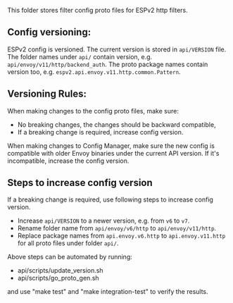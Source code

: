 
This folder stores filter config proto files for ESPv2 http filters.

## Config versioning:

ESPv2 config is versioned. The current version is stored in `api/VERSION` file.
The folder names under `api/` contain version, e.g. `api/envoy/v11/http/backend_auth`.
The proto package names contain version too, e.g. `espv2.api.envoy.v11.http.common.Pattern`.

## Versioning Rules:
When making changes to the config proto files, make sure:
* No breaking changes, the changes should be backward compatible,
* If a breaking change is required, increase config version.

When making changes to Config Manager, make sure the new config is compatible
with older Envoy binaries under the current API version. If it's incompatible,
increase the config version.

## Steps to increase config version
If a breaking change is required, use following steps to increase config version.
* Increase `api/VERSION` to a newer version, e.g. from `v6` to `v7`.
* Rename folder name from `api/envoy/v6/http` to `api/envoy/v11/http`.
* Replace package names from `api.envoy.v6.http` to `api.envoy.v11.http` for all proto files under folder `api/`.

Above steps can be automated by running:
* api/scripts/update_version.sh
* api/scripts/go_proto_gen.sh

and use "make test" and "make integration-test" to verify the results.


